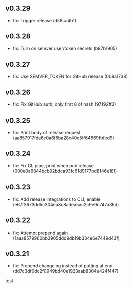 ## v0.3.29

- fix: Trigger release (d58ca4b1)

## v0.3.28

- fix: Turn on semver user/token secrets (b87b1905)

## v0.3.27

- fix: Use SEMVER_TOKEN for GitHub release (008a1738)

## v0.3.26

- fix: Fix GitHub auth, only first 8 of hash (97192ff3)

## v0.3.25

- fix: Print body of release request (aa857917fda6e0a6f5ba28c40e5ff64669fbfed9)

## v0.3.24

- fix: Fix GL pipe, print when pub release (000e0a6844bcb92bdca93fc61d9177bd8146e18f)

## v0.3.23

- fix: Add release integrations to CLI, enable (e67f3673dd5c304ea8c8adea5ac2c9e9c747a36d)

## v0.3.22

- fix: Attempt prepend again (1aaa8579960bb3905ddd9db19b334e6e7449d43f)

## v0.3.21

- fix: Prepend changelog instead of putting at end (dd7c3df0dc2f0949bd40e1923aab8304e424f447)

test
